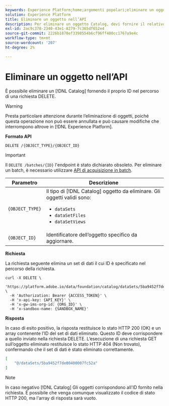 ```yaml
---
keywords: Experience Platform;home;argomenti popolari;eliminare un oggetto;servizio catalogo;api;home;popular topic;delete an object;catalog service;api
solution: Experience Platform
title: Eliminare un oggetto nell’API
description: Per eliminare un oggetto Catalog, devi fornire il relativo ID nel percorso di una richiesta DELETE.
exl-id: 2ac9c378-2340-43e1-8279-7c365df652e4
source-git-commit: 2226b1878ef3398554b6cf96ff400cc1767a9e4c
workflow-type: tm+mt
source-wordcount: '207'
ht-degree: 2%

---
```


# Eliminare un oggetto nell’API

È possibile eliminare un [!DNL Catalog] fornendo il proprio ID nel percorso di una richiesta DELETE.

>[!WARNING]
>
>Presta particolare attenzione durante l’eliminazione di oggetti, poiché questa operazione non può essere annullata e può causare modifiche che interrompono altrove in [!DNL Experience Platform].

**Formato API**

```http
DELETE /{OBJECT_TYPE}/{OBJECT_ID}
```

>[!IMPORTANT]
>
>Il `DELETE /batches/{ID}` l&#39;endpoint è stato dichiarato obsoleto. Per eliminare un batch, è necessario utilizzare [API di acquisizione in batch](../../ingestion/batch-ingestion/api-overview.md#delete-a-batch).

| Parametro | Descrizione |
| --- | --- |
| `{OBJECT_TYPE}` | Il tipo di [!DNL Catalog] oggetto da eliminare. Gli oggetti validi sono: <ul><li>`dataSets`</li><li>`dataSetFiles`</li><li>`dataSetViews`</li></ul> |
| `{OBJECT_ID}` | Identificatore dell’oggetto specifico da aggiornare. |

**Richiesta**

La richiesta seguente elimina un set di dati il cui ID è specificato nel percorso della richiesta.

```shell
curl -X DELETE \
  'https://platform.adobe.io/data/foundation/catalog/dataSets/5ba9452f7de80400007fc52a' \
  -H 'Authorization: Bearer {ACCESS_TOKEN}' \
  -H 'x-api-key: {API_KEY}' \
  -H 'x-gw-ims-org-id: {ORG_ID}' \
  -H 'x-sandbox-name: {SANDBOX_NAME}'
```

**Risposta**

In caso di esito positivo, la risposta restituisce lo stato HTTP 200 (OK) e un array contenente l’ID del set di dati eliminato. Questo ID deve corrispondere a quello inviato nella richiesta DELETE. L’esecuzione di una richiesta GET sull’oggetto eliminato restituisce lo stato HTTP 404 (Non trovato), confermando che il set di dati è stato eliminato correttamente.

```json
[
    "@/dataSets/5ba9452f7de80400007fc52a"
]
```

>[!NOTE]
>
>In caso negativo [!DNL Catalog] Gli oggetti corrispondono all&#39;ID fornito nella richiesta. È possibile che venga comunque visualizzato il codice di stato HTTP 200, ma l&#39;array di risposta sarà vuoto.
